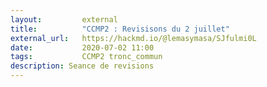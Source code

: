 ```yaml
---
layout:         external
title:          "CCMP2 : Revisisons du 2 juillet"
external_url:   https://hackmd.io/@lemasymasa/SJfulmi0L
date:           2020-07-02 11:00
tags:           CCMP2 tronc_commun
description: Seance de revisions
---
```

